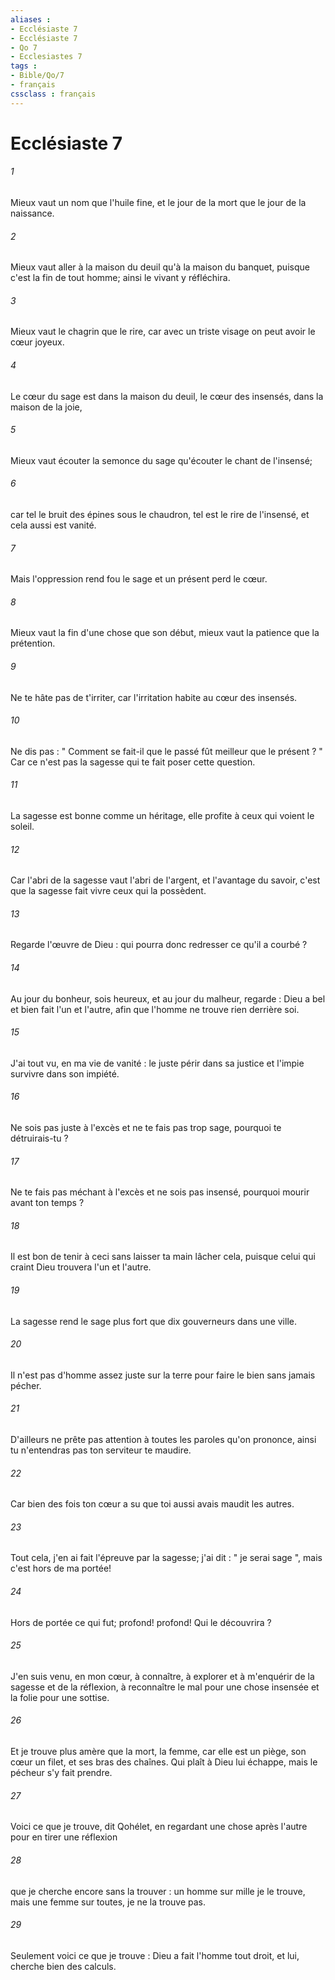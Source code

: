 ```yaml
---
aliases : 
- Ecclésiaste 7
- Ecclésiaste 7
- Qo 7
- Ecclesiastes 7
tags : 
- Bible/Qo/7
- français
cssclass : français
---
```


# Ecclésiaste 7

###### 1
Mieux vaut un nom que l'huile fine, et le jour de la mort que le jour de la naissance. 
###### 2
Mieux vaut aller à la maison du deuil qu'à la maison du banquet, puisque c'est la fin de tout homme; ainsi le vivant y réfléchira. 
###### 3
Mieux vaut le chagrin que le rire, car avec un triste visage on peut avoir le cœur joyeux. 
###### 4
Le cœur du sage est dans la maison du deuil, le cœur des insensés, dans la maison de la joie, 
###### 5
Mieux vaut écouter la semonce du sage qu'écouter le chant de l'insensé; 
###### 6
car tel le bruit des épines sous le chaudron, tel est le rire de l'insensé, et cela aussi est vanité. 
###### 7
Mais l'oppression rend fou le sage et un présent perd le cœur. 
###### 8
Mieux vaut la fin d'une chose que son début, mieux vaut la patience que la prétention. 
###### 9
Ne te hâte pas de t'irriter, car l'irritation habite au cœur des insensés. 
###### 10
Ne dis pas : " Comment se fait-il que le passé fût meilleur que le présent ? " Car ce n'est pas la sagesse qui te fait poser cette question. 
###### 11
La sagesse est bonne comme un héritage, elle profite à ceux qui voient le soleil. 
###### 12
Car l'abri de la sagesse vaut l'abri de l'argent, et l'avantage du savoir, c'est que la sagesse fait vivre ceux qui la possèdent. 
###### 13
Regarde l'œuvre de Dieu : qui pourra donc redresser ce qu'il a courbé ? 
###### 14
Au jour du bonheur, sois heureux, et au jour du malheur, regarde : Dieu a bel et bien fait l'un et l'autre, afin que l'homme ne trouve rien derrière soi. 
###### 15
J'ai tout vu, en ma vie de vanité : le juste périr dans sa justice et l'impie survivre dans son impiété. 
###### 16
Ne sois pas juste à l'excès et ne te fais pas trop sage, pourquoi te détruirais-tu ? 
###### 17
Ne te fais pas méchant à l'excès et ne sois pas insensé, pourquoi mourir avant ton temps ? 
###### 18
Il est bon de tenir à ceci sans laisser ta main lâcher cela, puisque celui qui craint Dieu trouvera l'un et l'autre. 
###### 19
La sagesse rend le sage plus fort que dix gouverneurs dans une ville. 
###### 20
Il n'est pas d'homme assez juste sur la terre pour faire le bien sans jamais pécher. 
###### 21
D'ailleurs ne prête pas attention à toutes les paroles qu'on prononce, ainsi tu n'entendras pas ton serviteur te maudire. 
###### 22
Car bien des fois ton cœur a su que toi aussi avais maudit les autres. 
###### 23
Tout cela, j'en ai fait l'épreuve par la sagesse; j'ai dit : " je serai sage ", mais c'est hors de ma portée! 
###### 24
Hors de portée ce qui fut; profond! profond! Qui le découvrira ? 
###### 25
J'en suis venu, en mon cœur, à connaître, à explorer et à m'enquérir de la sagesse et de la réflexion, à reconnaître le mal pour une chose insensée et la folie pour une sottise. 
###### 26
Et je trouve plus amère que la mort, la femme, car elle est un piège, son cœur un filet, et ses bras des chaînes. Qui plaît à Dieu lui échappe, mais le pécheur s'y fait prendre. 
###### 27
Voici ce que je trouve, dit Qohélet, en regardant une chose après l'autre pour en tirer une réflexion 
###### 28
que je cherche encore sans la trouver : un homme sur mille je le trouve, mais une femme sur toutes, je ne la trouve pas. 
###### 29
Seulement voici ce que je trouve : Dieu a fait l'homme tout droit, et lui, cherche bien des calculs. 
